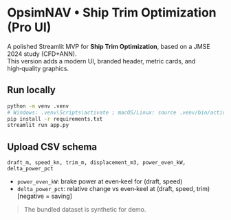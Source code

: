 # OpsimNAV • Ship Trim Optimization (Pro UI)

A polished Streamlit MVP for **Ship Trim Optimization**, based on a JMSE 2024 study (CFD+ANN).  
This version adds a modern UI, branded header, metric cards, and high‑quality graphics.

## Run locally
```bash
python -m venv .venv
# Windows: .venv\Scripts\activate ; macOS/Linux: source .venv/bin/activate
pip install -r requirements.txt
streamlit run app.py
```

## Upload CSV schema
```
draft_m, speed_kn, trim_m, displacement_m3, power_even_kW, delta_power_pct
```

- `power_even_kW`: brake power at even‑keel for (draft, speed)
- `delta_power_pct`: relative change vs even‑keel at (draft, speed, trim) [negative = saving]

> The bundled dataset is synthetic for demo.
